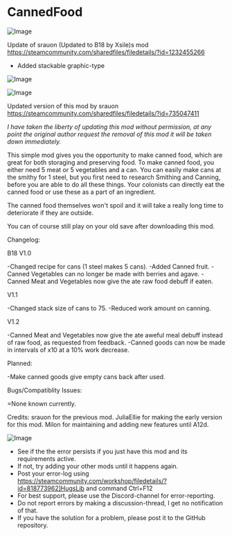 # CannedFood

![Image](https://i.imgur.com/WAEzk68.png)

Update of srauon (Updated to B18 by Xsile)s mod
https://steamcommunity.com/sharedfiles/filedetails/?id=1232455266

- Added stackable graphic-type

![Image](https://i.imgur.com/7Gzt3Rg.png)

	
![Image](https://i.imgur.com/NOW7jU1.png)

Updated version of this mod by srauon https://steamcommunity.com/sharedfiles/filedetails/?id=735047411

*I have taken the liberty of updating this mod without permission, at any point the original author request the removal of this mod it will be taken down immediately.*

This simple mod gives you the opportunity to make canned food, which are great for both storaging and preserving food. To make canned food, you either need 5 meat or 5 vegetables and a can. You can easily make cans at the smithy for 1 steel, but you first need to research Smithing and Canning, before you are able to do all these things. Your colonists can directly eat the canned food or use these as a part of an ingredient.

The canned food themselves won&apos;t spoil and it will take a really long time to deteriorate if they are outside.

You can of course still play on your old save after downloading this mod.

Changelog:

B18 V1.0

-Changed recipe for cans (1 steel makes 5 cans).
-Added Canned fruit.
-Canned Vegetables can no longer be made with berries and agave.
-Canned Meat and Vegetables now give the ate raw food debuff if eaten.

V1.1

-Changed stack size of cans to 75.
-Reduced work amount on canning.

V1.2

-Canned Meat and Vegetables now give the ate aweful meal debuff instead of raw food, as requested from feedback.
-Canned goods can now be made in intervals of x10 at a 10% work decrease.


Planned:

-Make canned goods give empty cans back after used.


Bugs/Compatiblity Issues:

=None known currently.


Credits:
srauon for the previous mod.
JuliaEllie for making the early version for this mod.
Milon for maintaining and adding new features until A12d.

![Image](https://i.imgur.com/Rs6T6cr.png)



-  See if the the error persists if you just have this mod and its requirements active.
-  If not, try adding your other mods until it happens again.
-  Post your error-log using https://steamcommunity.com/workshop/filedetails/?id=818773962]HugsLib and command Ctrl+F12
-  For best support, please use the Discord-channel for error-reporting.
-  Do not report errors by making a discussion-thread, I get no notification of that.
-  If you have the solution for a problem, please post it to the GitHub repository.



